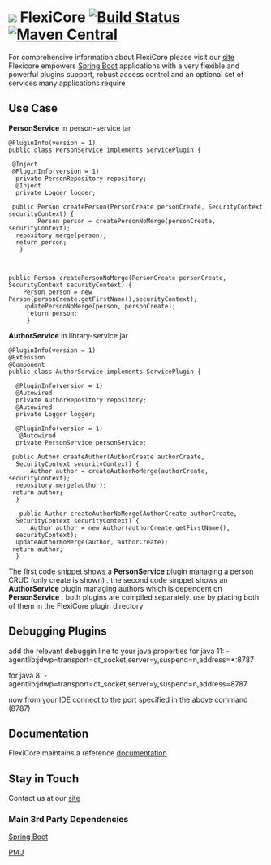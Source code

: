 



# ![](https://support.wizzdi.com/wp-content/uploads/2020/05/flexicore-icon-extra-small.png) FlexiCore [![Build Status](https://jenkins.wizzdi.com/buildStatus/icon?job=FlexiCore)](https://jenkins.wizzdi.com/job/FlexiCore/)[![Maven Central](https://img.shields.io/maven-central/v/com.wizzdi/flexicore-api.svg?label=Maven%20Central)](https://search.maven.org/search?q=g:%22com.wizzdi%22%20AND%20a:%22flexicore-api%22)


For comprehensive information about FlexiCore please visit our [site](http://wizzdi.com/)
Flexicore empowers [Spring Boot]([https://github.com/spring-projects/spring-boot](https://github.com/spring-projects/spring-boot)) applications with a very flexible and powerful plugins support, robust access control,and an optional set of services many applications require

## Use Case

**PersonService** in person-service jar

    @PluginInfo(version = 1)  
    public class PersonService implements ServicePlugin {  
      
     @Inject  
     @PluginInfo(version = 1)  
      private PersonRepository repository;  
      @Inject  
      private Logger logger;  
      
     public Person createPerson(PersonCreate personCreate, SecurityContext securityContext) {  
            Person person = createPersonNoMerge(personCreate, securityContext);  
      repository.merge(person);  
      return person;  
       }  


  
    public Person createPersonNoMerge(PersonCreate personCreate, SecurityContext securityContext) {  
        Person person = new Person(personCreate.getFirstName(),securityContext);  
        updatePersonNoMerge(person, personCreate); 
         return person;  
         }
  

  

**AuthorService** in library-service jar

    @PluginInfo(version = 1)  
    @Extension  
    @Component  
    public class AuthorService implements ServicePlugin {  
      
      @PluginInfo(version = 1)  
      @Autowired  
      private AuthorRepository repository;  
      @Autowired  
      private Logger logger;  
      
      @PluginInfo(version = 1)  
       @Autowired  
      private PersonService personService;  
      
     public Author createAuthor(AuthorCreate authorCreate,  
      SecurityContext securityContext) {  
          Author author = createAuthorNoMerge(authorCreate, securityContext);  
      repository.merge(author);  
     return author;  
      }  
      
       public Author createAuthorNoMerge(AuthorCreate authorCreate,  
      SecurityContext securityContext) {  
          Author author = new Author(authorCreate.getFirstName(),  
      securityContext);  
      updateAuthorNoMerge(author, authorCreate);  
     return author;  
      }
The first code snippet shows a **PersonService** plugin managing a person CRUD (only create is shown) . the second code sinppet shows an **AuthorService** plugin managing authors which is dependent on **PersonService** . both plugins are compiled separately. use by placing both of them in the FlexiCore plugin directory 

## Debugging Plugins
add the relevant debuggin line to your java properties
for java 11: 
-agentlib:jdwp=transport=dt_socket,server=y,suspend=n,address=*:8787

for java 8:
-agentlib:jdwp=transport=dt_socket,server=y,suspend=n,address=8787

now from your IDE connect to the port specified in the above command (8787)


## Documentation

FlexiCore maintains a reference [documentation ](https://support.wizzdi.com)

## Stay in Touch
Contact us at our [site](http://wizzdi.com/)


### Main 3rd Party Dependencies

[Spring Boot](https://github.com/spring-projects/spring-boot)

[Pf4J](https://github.com/pf4j/pf4j)
